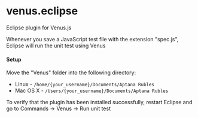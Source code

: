 venus.eclipse
=============

Eclipse plugin for Venus.js

Whenever you save a JavaScript test file with the extension "spec.js", Eclipse will run the unit test using Venus

#### Setup

Move the "Venus" folder into the following directory:

* Linux - `/home/{your_username}/Documents/Aptana Rubles`
* Mac OS X - `/Users/{your_username}/Documents/Aptana Rubles`

To verify that the plugin has been installed successfully, restart Eclipse and go to Commands -> Venus -> Run unit test